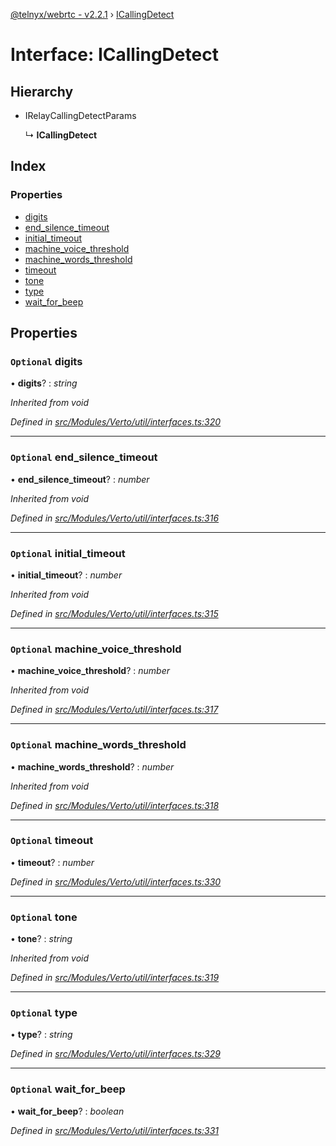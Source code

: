 [@telnyx/webrtc - v2.2.1](../README.md) › [ICallingDetect](icallingdetect.md)

# Interface: ICallingDetect

## Hierarchy

* IRelayCallingDetectParams

  ↳ **ICallingDetect**

## Index

### Properties

* [digits](icallingdetect.md#optional-digits)
* [end_silence_timeout](icallingdetect.md#optional-end_silence_timeout)
* [initial_timeout](icallingdetect.md#optional-initial_timeout)
* [machine_voice_threshold](icallingdetect.md#optional-machine_voice_threshold)
* [machine_words_threshold](icallingdetect.md#optional-machine_words_threshold)
* [timeout](icallingdetect.md#optional-timeout)
* [tone](icallingdetect.md#optional-tone)
* [type](icallingdetect.md#optional-type)
* [wait_for_beep](icallingdetect.md#optional-wait_for_beep)

## Properties

### `Optional` digits

• **digits**? : *string*

*Inherited from void*

*Defined in [src/Modules/Verto/util/interfaces.ts:320](https://github.com/team-telnyx/webrtc/blob/8cdca06/packages/js/src/Modules/Verto/util/interfaces.ts#L320)*

___

### `Optional` end_silence_timeout

• **end_silence_timeout**? : *number*

*Inherited from void*

*Defined in [src/Modules/Verto/util/interfaces.ts:316](https://github.com/team-telnyx/webrtc/blob/8cdca06/packages/js/src/Modules/Verto/util/interfaces.ts#L316)*

___

### `Optional` initial_timeout

• **initial_timeout**? : *number*

*Inherited from void*

*Defined in [src/Modules/Verto/util/interfaces.ts:315](https://github.com/team-telnyx/webrtc/blob/8cdca06/packages/js/src/Modules/Verto/util/interfaces.ts#L315)*

___

### `Optional` machine_voice_threshold

• **machine_voice_threshold**? : *number*

*Inherited from void*

*Defined in [src/Modules/Verto/util/interfaces.ts:317](https://github.com/team-telnyx/webrtc/blob/8cdca06/packages/js/src/Modules/Verto/util/interfaces.ts#L317)*

___

### `Optional` machine_words_threshold

• **machine_words_threshold**? : *number*

*Inherited from void*

*Defined in [src/Modules/Verto/util/interfaces.ts:318](https://github.com/team-telnyx/webrtc/blob/8cdca06/packages/js/src/Modules/Verto/util/interfaces.ts#L318)*

___

### `Optional` timeout

• **timeout**? : *number*

*Defined in [src/Modules/Verto/util/interfaces.ts:330](https://github.com/team-telnyx/webrtc/blob/8cdca06/packages/js/src/Modules/Verto/util/interfaces.ts#L330)*

___

### `Optional` tone

• **tone**? : *string*

*Inherited from void*

*Defined in [src/Modules/Verto/util/interfaces.ts:319](https://github.com/team-telnyx/webrtc/blob/8cdca06/packages/js/src/Modules/Verto/util/interfaces.ts#L319)*

___

### `Optional` type

• **type**? : *string*

*Defined in [src/Modules/Verto/util/interfaces.ts:329](https://github.com/team-telnyx/webrtc/blob/8cdca06/packages/js/src/Modules/Verto/util/interfaces.ts#L329)*

___

### `Optional` wait_for_beep

• **wait_for_beep**? : *boolean*

*Defined in [src/Modules/Verto/util/interfaces.ts:331](https://github.com/team-telnyx/webrtc/blob/8cdca06/packages/js/src/Modules/Verto/util/interfaces.ts#L331)*
